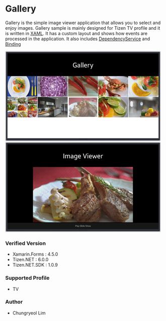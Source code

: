 # Gallery
Gallery is the simple image viewer application that allows you to select and enjoy images.
Gallery sample is mainly designed for Tizen TV profile and it is written in [XAML](https://developer.xamarin.com/guides/xamarin-forms/xaml/). It has a custom layout and shows how events are processed in the application. It also includes [DependencyService](https://developer.xamarin.com/guides/xamarin-forms/application-fundamentals/dependency-service/) and [Binding](https://developer.xamarin.com/guides/xamarin-forms/xaml/xaml-basics/data_binding_basics/)

![MainPage](./Screenshots/Tizen/main.png)
![ImageViewer](./Screenshots/Tizen/imageViewer.png)


### Verified Version
* Xamarin.Forms : 4.5.0
* Tizen.NET : 6.0.0
* Tizen.NET.SDK : 1.0.9


### Supported Profile
* TV

### Author
* Chungryeol Lim
